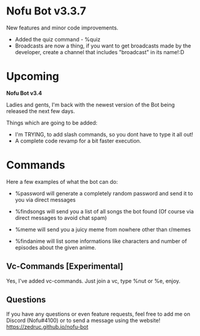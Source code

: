 
# Nofu Bot v3.3.7
New features and minor code improvements.
- Added the quiz command - %quiz <topic>
- Broadcasts are now a thing, if you want to get broadcasts made by the developer, create a channel that includes "broadcast" in its name!:D 

# Upcoming
<b>Nofu Bot v3.4</b>

Ladies and gents, I'm back with the newest version of the Bot being released the next few days.

Things which are going to be added:
- I'm TRYING, to add slash commands, so you dont have to type it all out!
- A complete code revamp for a bit faster execution.

# Commands
Here a few examples of what the bot can do:
- %password will generate a completely random password and send it to you via direct messages

- %findsongs will send you a list of all songs the bot found (Of course via direct messages to avoid chat spam)

- %meme will send you a juicy meme from nowhere other than r/memes

- %findanime will list some informations like characters and number of episodes about the given anime.
## Vc-Commands [Experimental]
Yes, I've added vc-commands.
Just join a vc, type %nut or %e, enjoy.

## Questions
If you have any questions or even feature requests, feel free to add me on Discord (Nofu#4100) or to send a message using the website!
https://zedruc.github.io/nofu-bot
